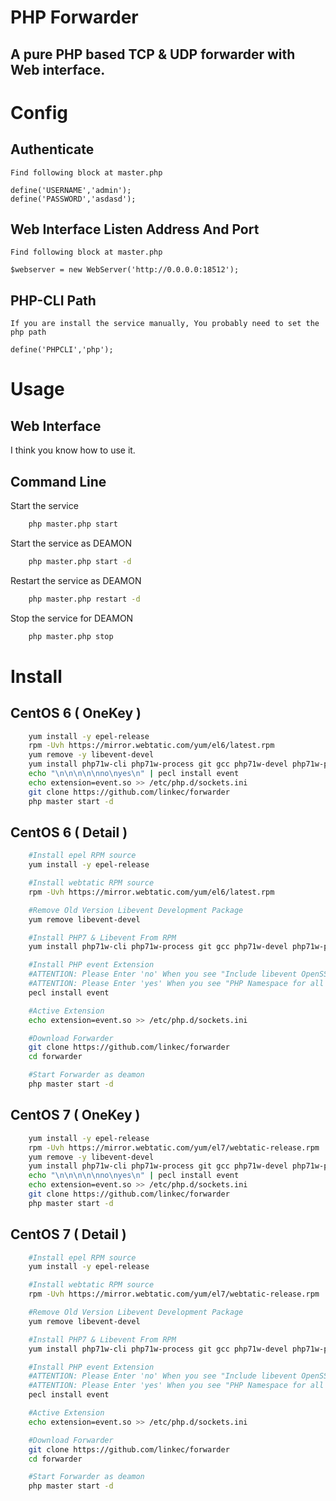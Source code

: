# PHP Forwarder
## A pure PHP based TCP & UDP forwarder with Web interface.

# Config
## Authenticate
    Find following block at master.php

    define('USERNAME','admin');
    define('PASSWORD','asdasd');

## Web Interface Listen Address And Port
    Find following block at master.php

    $webserver = new WebServer('http://0.0.0.0:18512');

## PHP-CLI Path
    If you are install the service manually, You probably need to set the php path
    
    define('PHPCLI','php');

# Usage
## Web Interface
I think you know how to use it.
## Command Line
Start the service
```bash
    php master.php start
```
Start the service as DEAMON
```bash
    php master.php start -d
```
Restart the service as DEAMON
```bash
    php master.php restart -d
```
Stop the service for DEAMON
```bash
    php master.php stop
```
# Install
## CentOS 6 ( OneKey )
```bash
    yum install -y epel-release
    rpm -Uvh https://mirror.webtatic.com/yum/el6/latest.rpm
    yum remove -y libevent-devel
    yum install php71w-cli php71w-process git gcc php71w-devel php71w-pear libevent2-devel -y
    echo "\n\n\n\n\nno\nyes\n" | pecl install event
    echo extension=event.so >> /etc/php.d/sockets.ini
    git clone https://github.com/linkec/forwarder
    php master start -d
```
## CentOS 6 ( Detail )
```bash
    #Install epel RPM source
    yum install -y epel-release

    #Install webtatic RPM source
    rpm -Uvh https://mirror.webtatic.com/yum/el6/latest.rpm

    #Remove Old Version Libevent Development Package
    yum remove libevent-devel

    #Install PHP7 & Libevent From RPM
    yum install php71w-cli php71w-process git gcc php71w-devel php71w-pear libevent2-devel

    #Install PHP event Extension
    #ATTENTION: Please Enter 'no' When you see "Include libevent OpenSSL support [yes] :"
    #ATTENTION: Please Enter 'yes' When you see "PHP Namespace for all Event classes :"
    pecl install event

    #Active Extension
    echo extension=event.so >> /etc/php.d/sockets.ini

    #Download Forwarder
    git clone https://github.com/linkec/forwarder
    cd forwarder

    #Start Forwarder as deamon
    php master start -d
```
## CentOS 7 ( OneKey )
```bash
    yum install -y epel-release
    rpm -Uvh https://mirror.webtatic.com/yum/el7/webtatic-release.rpm
    yum remove -y libevent-devel
    yum install php71w-cli php71w-process git gcc php71w-devel php71w-pear libevent-devel -y
    echo "\n\n\n\n\nno\nyes\n" | pecl install event
    echo extension=event.so >> /etc/php.d/sockets.ini
    git clone https://github.com/linkec/forwarder
    php master start -d
```
## CentOS 7 ( Detail )
```bash
    #Install epel RPM source
    yum install -y epel-release

    #Install webtatic RPM source
    rpm -Uvh https://mirror.webtatic.com/yum/el7/webtatic-release.rpm

    #Remove Old Version Libevent Development Package
    yum remove libevent-devel

    #Install PHP7 & Libevent From RPM
    yum install php71w-cli php71w-process git gcc php71w-devel php71w-pear libevent-devel

    #Install PHP event Extension
    #ATTENTION: Please Enter 'no' When you see "Include libevent OpenSSL support [yes] :"
    #ATTENTION: Please Enter 'yes' When you see "PHP Namespace for all Event classes :"
    pecl install event

    #Active Extension
    echo extension=event.so >> /etc/php.d/sockets.ini

    #Download Forwarder
    git clone https://github.com/linkec/forwarder
    cd forwarder

    #Start Forwarder as deamon
    php master start -d
```